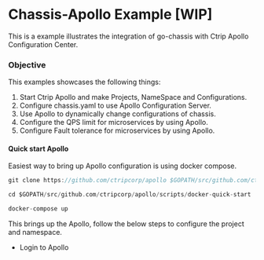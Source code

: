 # Chassis-Apollo Example [WIP]

This is a example illustrates the integration of go-chassis with Ctrip Apollo Configuration Center.

### Objective
This examples showcases the following things:
1. Start Ctrip Apollo and make Projects, NameSpace and Configurations.
2. Configure chassis.yaml to use Apollo Configuration Server.
3. Use Apollo to dynamically change configurations of chassis.
4. Configure the QPS limit for microservices by using Apollo.
5. Configure Fault tolerance for microservices by using Apollo.


#### Quick start Apollo

Easiest way to bring up Apollo configuration is using docker compose.

```go
git clone https://github.com/ctripcorp/apollo $GOPATH/src/github.com/ctripcorp/apollo

cd $GOPATH/src/github.com/ctripcorp/apollo/scripts/docker-quick-start

docker-compose up
```
This brings up the Apollo, follow the below steps to configure the project and namespace.

- Login to Apollo 



